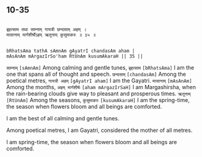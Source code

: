 ## 10-35


```shloka-sa

बृहत्साम तथा साम्नाम् गायत्री छन्दसाम् अहम् ।
मासानाम् मार्गशीर्षोऽहम् ऋतूनाम् कुसुमाकरः ॥ ३५ ॥

```
```shloka-sa-hk

bRhatsAma tathA sAmnAm gAyatrI chandasAm aham |
mAsAnAm mArgazIrSo'ham RtUnAm kusumAkaraH || 35 ||

```
`साम्नाम्` `[sAmnAm]` Among calming and gentle tunes, `बृहत्साम` `[bRhatsAma]` I am the one that spans all of thought and speech. `छन्दसाम्` `[chandasAm]` Among the poetical metres, `गायत्री अहम्` `[gAyatrI aham]` I am the Gayatri. `मासानाम्` `[mAsAnAm]` Among the months, `अहम् मार्गशीर्षः` `[aham mArgazIrSaH]` I am Margashirsha, when the rain-bearing clouds give way to pleasant and prosperous times. `ऋतूनाम्` `[RtUnAm]` Among the seasons, `कुसुमाकरः` `[kusumAkaraH]` I am the spring-time, the season when flowers bloom and all beings are comforted.

I am the best of all calming and gentle tunes. 

Among poetical metres, I am Gayatri, considered the mother of all metres. 

I am spring-time, the season when flowers bloom and all beings are comforted.


